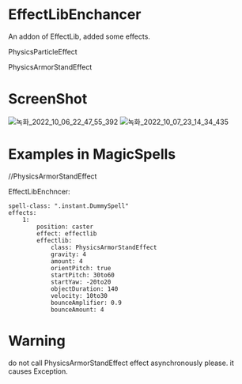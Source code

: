 # EffectLibEnchancer
An addon of EffectLib, added some effects.

PhysicsParticleEffect

PhysicsArmorStandEffect

# ScreenShot
![녹화_2022_10_06_22_47_55_392](https://user-images.githubusercontent.com/114675706/194577709-2e8761f0-6866-44bd-98c3-c51c47dbf781.gif)
![녹화_2022_10_07_23_14_34_435](https://user-images.githubusercontent.com/114675706/194577518-7ef87bfc-e361-4ad8-ae24-96c96cff22c0.gif)

# Examples in MagicSpells

//PhysicsArmorStandEffect

EffectLibEnchncer:

    spell-class: ".instant.DummySpell"
    effects:
        1:
            position: caster
            effect: effectlib
            effectlib:
                class: PhysicsArmorStandEffect
                gravity: 4
                amount: 4
                orientPitch: true
                startPitch: 30to60
                startYaw: -20to20
                objectDuration: 140
                velocity: 10to30
                bounceAmplifier: 0.9
                bounceAmount: 4
                
# Warning
do not call PhysicsArmorStandEffect effect asynchronously please.
it causes Exception.

